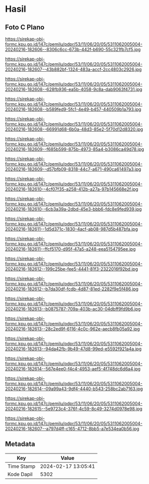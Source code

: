 # Hasil

## Foto C Plano

https://sirekap-obj-formc.kpu.go.id/147c/pemilu/pdpr/53/11/06/20/05/5311062005004-20240216-182606--8306c6cc-673b-442f-b690-55c321fb7cf5.jpg

https://sirekap-obj-formc.kpu.go.id/147c/pemilu/pdpr/53/11/06/20/05/5311062005004-20240216-182607--43b882bf-1324-483a-accf-2cc4803c2926.jpg

https://sirekap-obj-formc.kpu.go.id/147c/pemilu/pdpr/53/11/06/20/05/5311062005004-20240216-182608--628fb936-ea5b-4058-9c8a-dab9063f4731.jpg

https://sirekap-obj-formc.kpu.go.id/147c/pemilu/pdpr/53/11/06/20/05/5311062005004-20240216-182608--b589fed9-5fc1-4e49-b457-440509b1a793.jpg

https://sirekap-obj-formc.kpu.go.id/147c/pemilu/pdpr/53/11/06/20/05/5311062005004-20240216-182608--66991d68-6b0a-48d3-85e2-5f70d12d8320.jpg

https://sirekap-obj-formc.kpu.go.id/147c/pemilu/pdpr/53/11/06/20/05/5311062005004-20240216-182609--f685b599-875b-4973-85a4-b3086ca49d78.jpg

https://sirekap-obj-formc.kpu.go.id/147c/pemilu/pdpr/53/11/06/20/05/5311062005004-20240216-182609--d57bfb09-8318-44c7-a671-490ca61497a3.jpg

https://sirekap-obj-formc.kpu.go.id/147c/pemilu/pdpr/53/11/06/20/05/5311062005004-20240216-182610--4cf07f35-a258-412b-a27a-97b145668e2f.jpg

https://sirekap-obj-formc.kpu.go.id/147c/pemilu/pdpr/53/11/06/20/05/5311062005004-20240216-182610--6cb3a39a-2dbd-45e3-bbb6-fdc8e9fed939.jpg

https://sirekap-obj-formc.kpu.go.id/147c/pemilu/pdpr/53/11/06/20/05/5311062005004-20240216-182611--1d5d371c-1830-4acf-ab08-987d5b487bfa.jpg

https://sirekap-obj-formc.kpu.go.id/147c/pemilu/pdpr/53/11/06/20/05/5311062005004-20240216-182611--ffcf5170-d95f-47a5-a248-eea5154795ee.jpg

https://sirekap-obj-formc.kpu.go.id/147c/pemilu/pdpr/53/11/06/20/05/5311062005004-20240216-182612--199c25be-fee5-4441-81f3-2322016f92bd.jpg

https://sirekap-obj-formc.kpu.go.id/147c/pemilu/pdpr/53/11/06/20/05/5311062005004-20240216-182612--b7da30df-fcdb-4d87-81ed-2282f9e5f486.jpg

https://sirekap-obj-formc.kpu.go.id/147c/pemilu/pdpr/53/11/06/20/05/5311062005004-20240216-182613--b0875787-709a-403b-ac30-04dbff9fd9b6.jpg

https://sirekap-obj-formc.kpu.go.id/147c/pemilu/pdpr/53/11/06/20/05/5311062005004-20240216-182613--28c2ed9f-6116-4c0c-962e-aecb8fb05a92.jpg

https://sirekap-obj-formc.kpu.go.id/147c/pemilu/pdpr/53/11/06/20/05/5311062005004-20240216-182613--94da42fb-9b49-47d8-99ed-e5592f921a4a.jpg

https://sirekap-obj-formc.kpu.go.id/147c/pemilu/pdpr/53/11/06/20/05/5311062005004-20240216-182614--567e4ee0-f4c4-4953-aef5-4f748dc6d6a4.jpg

https://sirekap-obj-formc.kpu.go.id/147c/pemilu/pdpr/53/11/06/20/05/5311062005004-20240216-182614--09a99a43-9df4-4440-b543-258bc2ab7163.jpg

https://sirekap-obj-formc.kpu.go.id/147c/pemilu/pdpr/53/11/06/20/05/5311062005004-20240216-182615--5e9723c4-376f-4c59-8c49-3274d0978e98.jpg

https://sirekap-obj-formc.kpu.go.id/147c/pemilu/pdpr/53/11/06/20/05/5311062005004-20240216-182607--a797d4ff-c165-4712-8bb5-a7e534ea0b56.jpg


## Metadata

| Key        | Value               |
| ---------- | ------------------- |
| Time Stamp | 2024-02-17 13:05:41 |
| Kode Dapil | 5302                |



